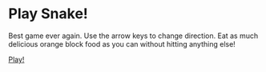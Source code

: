 Play Snake!
===========

Best game ever again.  Use the arrow keys to change direction.  Eat as much delicious orange block food as you can without hitting anything else!

[Play!][1]


[1]: https://htmlpreview.github.io/?https://github.com/kinsona/project_game_center_browser/blob/master/snake.html
